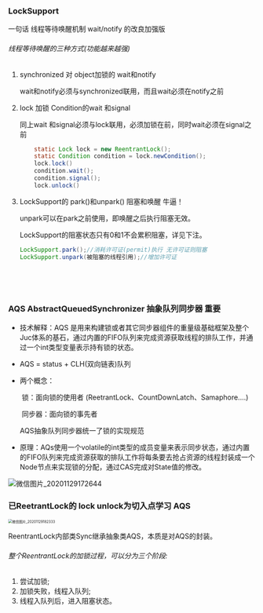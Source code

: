 ### LockSupport

一句话 线程等待唤醒机制 wait/notify 的改良加强版

###### 线程等待唤醒的三种方式(功能越来越强)

1.  synchronized 对 object加锁的 wait和notify 

    wait和notify必须与synchronized联用，而且wait必须在notify之前

2.  lock 加锁 Condition的wait 和signal

    同上wait 和signal必须与lock联用，必须加锁在前，同时wait必须在signal之前

    ```java
        static Lock lock = new ReentrantLock();
        static Condition condition = lock.newCondition();
    	lock.lock()
    	condition.wait();
        condition.signal();
    	lock.unlock()
    ```

3.  LockSupport的 park()和unpark() 阻塞和唤醒  牛逼！

    unpark可以在park之前使用，即唤醒之后执行阻塞无效。

    LockSupport的阻塞状态只有0和1不会累积阻塞，详见下注。

    ```java
    LockSupport.park();//消耗许可证(permit)执行 无许可证则阻塞
    LockSupport.unpark(被阻塞的线程引用);//增加许可证
    ```

​	

[^LockSupport]: 该类与使用它的每个线程关联一个许可证（在[`Semaphore`](https://www.apiref.com/java11-zh/java.base/java/util/concurrent/Semaphore.html)类的意义上）。 如果许可证可用，将立即返回`park` ，并在此过程中消费; 否则*可能会*阻止。 如果尚未提供许可，则致电`unpark`获得许可。 （与Semaphores不同，许可证不会累积。最多只有一个。）

​		

### AQS	AbstractQueuedSynchronizer 抽象队列同步器 重要

-   技术解释：AQS 是用来构建锁或者其它同步器组件的重量级基础框架及整个Juc体系的基石，通过内置的FIFO队列来完成资源获取线程的排队工作，并通过一个int类型变量表示持有锁的状态。

-   AQS = status + CLH(双向链表)队列

-   两个概念：

    ​	锁：面向锁的使用者 (ReetrantLock、CountDownLatch、Samaphore....)

    ​	同步器：面向锁的事先者

    AQS抽象队列同步器统一了锁的实现规范

-   原理：AQs使用一个volatile的int类型的成员变量来表示同步状态，通过内置的FIFO队列来完成资源获取的排队工作将每条要去抢占资源的线程封装成一个Node节点来实现锁的分配，通过CAS完成对State值的修改。

![微信图片_20201129172644](C:\Users\86135\Desktop\github\note\cacheImg\微信图片_20201129172644.png)



### 已ReetrantLock的 lock unlock为切入点学习 AQS

<img src="C:\Users\86135\Desktop\github\note\cacheImg\微信图片_20201129182333.png" alt="微信图片_20201129182333" style="zoom:50%;" />

ReentrantLock内部类Sync继承抽象类AQS，本质是对AQS的封装。

###### 整个ReentrantLock的加锁过程，可以分为三个阶段:

1.  尝试加锁;
2.  加锁失败，线程入队列;
3.  线程入队列后，进入阻塞状态。